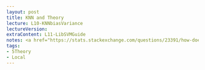```yaml
---
layout: post
title: KNN and Theory
lecture: L10-KNNbiasVariance
lectureVersion: 
extraContent: L11-LibSVMGuide 
notes: <a href="https://stats.stackexchange.com/questions/23391/how-does-a-support-vector-machine-svm-work"> Useful SVM </a> 
tags:
- 5Theory
- Local
---
```

